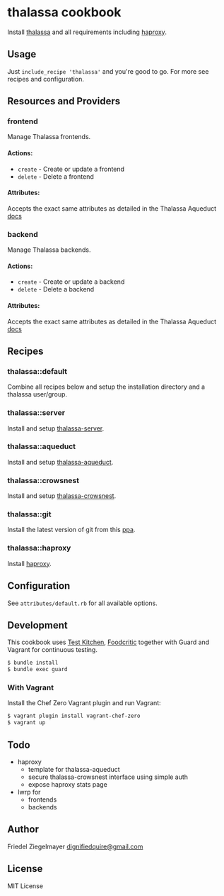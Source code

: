 # thalassa cookbook

Install [thalassa] and all requirements including [haproxy].


## Usage

Just `include_recipe 'thalassa'` and you're good to go. For more see recipes and configuration.


## Resources and Providers

### frontend

Manage Thalassa frontends.

#### Actions:
- `create` - Create or update a frontend
- `delete` - Delete a frontend

#### Attributes:
Accepts the exact same attributes as detailed in the Thalassa Aqueduct [docs](https://github.com/PearsonEducation/thalassa-aqueduct#put-frontendsname)


### backend

Manage Thalassa backends.

#### Actions:
- `create` - Create or update a backend
- `delete` - Delete a backend

#### Attributes:
Accepts the exact same attributes as detailed in the Thalassa Aqueduct [docs](https://github.com/PearsonEducation/thalassa-aqueduct#put-backendsname)



## Recipes

### thalassa::default
Combine all recipes below and setup the installation directory and a thalassa user/group.

### thalassa::server
Install and setup [thalassa-server].

### thalassa::aqueduct
Install and setup [thalassa-aqueduct].

### thalassa::crowsnest
Install and setup [thalassa-crowsnest].

### thalassa::git
Install the latest version of git from this [ppa].

### thalassa::haproxy
Install [haproxy].

## Configuration

See `attributes/default.rb` for all available options.

## Development

This cookbook uses [Test Kitchen](http://kitchen.ci/), [Foodcritic](http://acrmp.github.io/foodcritic/)
together with Guard and Vagrant for continuous testing.

```bash
$ bundle install
$ bundle exec guard
```

### With Vagrant

Install the Chef Zero Vagrant plugin and run Vagrant:

```bash
$ vagrant plugin install vagrant-chef-zero
$ vagrant up
```

## Todo

* haproxy
  * template for thalassa-aqueduct
  * secure thalassa-crowsnest interface using simple auth
  * expose haproxy stats page
* lwrp for
  * frontends
  * backends

## Author

Friedel Ziegelmayer <dignifiedquire@gmail.com>

[thalassa]: https://github.com/PearsonEducation/thalassa
[haproxy]: http://haproxy.1wt.eu/

## License

MIT License

[haproxy]: http://haproxy.1wt.eu/
[thalassa]: https://github.com/PearsonEducation/thalassa
[thalassa-server]: https://github.com/PearsonEducation/thalassa
[thalassa-crowsnest]: https://github.com/PearsonEducation/thalassa-crowsnest
[thalassa-aqueduct]: https://github.com/PearsonEducation/thalassa-aqueduct
[ppa]: http://ppa.launchpad.net/git-core/ppa/ubuntu
